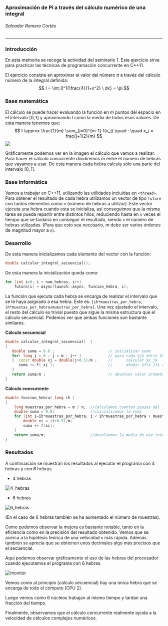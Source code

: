### Aproximación de Pi a través del cálculo numérico de una integral

###### Salvador Romero Cortés

---

### Introducción

En esta memoria se recoge la actividad del seminario 1. Este ejercicio sirve para practicar las técnicas de programación concurrente en C++11. 

El ejercicio consiste en aproximar el valor del número $\pi$ a través del cálculo número de la integral definida:
$$
I = \int_0^1{\frac{4}{1+x^2} \ dx} = \pi
$$

### Base matemática

El cálculo se puede hacer evaluando la función en $m$ puntos del espacio en el intervalo $[0,1]$ y aproximando $I$ como la media de todos esos valores. De esta manera tenemos que:
$$
I \approx \frac{1}{m} \sum_{j=0}^{m-1} f(x_j) \quad : \quad x_j = frac{j+1/2}{m}
$$
![](/home/salva/2Info/SCD/Tema1/Seminario1/integral.png)

Gráficamente podemos ver en la imagen el cálculo que vamos a realizar. Para hacer el cálculo concurrente dividiremos $m$ entre el número de hebras que vayamos a usar. De esta manera cada hebra calcula sólo una parte del intervalo $[0,1]$.



### Base informática

Vamos a trabajar en C++11, utilizando las utilidades incluidas en `<thread>`.  Para obtener el resultado de cada hebra utilizamos un vector de tipo `future` con tantos elementos como `n` (número de hebras a utilizar).  Este vector ejecuta una hebra cuando esta se inicializa, así conseguimos que la misma tarea se pueda repartir entre distintos hilos, reduciendo hasta en `n` veces el tiempo que se tardaría en conseguir el resultado, siendo `n` el número de hebras utilizadas. (Para que esto sea necesario, $m$ debe ser varios órdenes de magnitud mayor a `n`).



### Desarrollo

De esta manera inicializamos cada elemento del vector con la función:

```c++
double calcular_integral_secuencial();
```

De esta manera la inicialización queda como:

```c++
for (int i=0; i < num_hebras; i++)
	futuro[i] = async(launch::async, funcion_hebra, i);
```

La función que ejecuta cada hebra se encarga de realizar el intervalo que se le haya asignado a esa hebra. Este es: `[ih*muestras_por_hebra, ih*muestas_por_hebra+muestras_por_hebra]`. Una vez ajustado el intervalo, el resto del cálculo es trivial puesto que sigue la misma estructura que el cálculo secuencial. Podemos ver que ambas funciones son bastante similares.

**Cálculo secuencial**

```c++
double calcular_integral_secuencial(  )
{
   double suma = 0.0 ;                        // inicializar suma
   for( long j = 0 ; j < m ; j++ )            // para cada $j$ entre $0$ y $m-1$:
   {  const double xj = double(j+0.5)/m ;     //      calcular $x_j$
      suma += f( xj );                        //      añadir $f(x_j)$ a la suma actual
   }
   return suma/m ;                            // devolver valor promedio de $f$
}
```

**Cálculo concurrente**

```c++
double funcion_hebra( long ih )
{
    long muestras_por_hebra = m / n;  //calculamos cuantas piezas del intervalo le corresponden a cada hebra
    double suma = 0.0;                //inicializamos la suma
    for (int i=ih*muestras_por_hebra; i < ih*muestras_por_hebra + muestras_por_hebra; i++){       //calculamos la suma parcial en el intervalo de la hebra seleccionada
        double xi = (i+0.5)/m;
        suma += f(xi);
    }
    return suma/m;                    //devolvemos la media de ese intervalo
}
```



### Resultados

A continuación se muestran los resultados al ejecutar el programa con 4 hebras y con 6 hebras.

* 4 hebras

![4_hebras](/home/salva/2Info/SCD/Tema1/Seminario1/4_hebras.png)

* 6 hebras

![6_hebras](/home/salva/2Info/SCD/Tema1/Seminario1/6_hebras.png)

(En el caso de 6 hebras también se ha aumentado el número de muestras).

Como podemos observar la mejora es bastante notable, tanto en la eficiencia como en la precisión del resultado obtenido. Vemos que se acerca a la hipótesis teórica de una velocidad `n` más rápida. Además también se aprecia que se obtienen unos decimales algo más precisos que el secuencial. 

Aquí podemos observar gráficamente el uso de las hebras del procesador cuando ejecutamos el programa con 6 hebras.

![monitor](/home/salva/2Info/SCD/Tema1/Seminario1/monitor.png)

Vemos como al principio (cálculo secuencial) hay una única hebra que se encarga de todo el cómputo (CPU 2).

Luego vemos como 6 núcleos trabajan al mismo tiempo y tardan una fracción del tiempo.

Finalmente, observamos que el cálculo concurrente realmente ayuda a la velocidad de cálculos complejos numéricos.